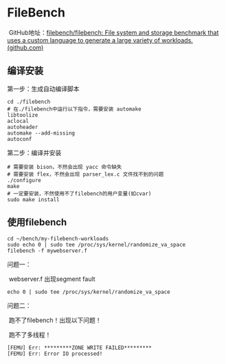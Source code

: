 # FileBench

​	GitHub地址：[filebench/filebench: File system and storage benchmark that uses a custom language to generate a large variety of workloads. (github.com)](https://github.com/filebench/filebench)

## 编译安装

第一步：生成自动编译脚本

```shell
cd ./filebench
# 在./filebench中运行以下指令，需要安装 automake 
libtoolize
aclocal
autoheader
automake --add-missing
autoconf
```

第二步：编译并安装

```shell
# 需要安装 bison，不然会出现 yacc 命令缺失
# 需要安装 flex，不然会出现 parser_lex.c 文件找不到的问题
./configure
make
# 一定要安装，不然使用不了filebench的用户变量(如cvar)
sudo make install
```



## 使用filebench

```shell
cd ~/bench/my-filebench-workloads
sudo echo 0 | sudo tee /proc/sys/kernel/randomize_va_space
filebench -f mywebserver.f
```

问题一：

​	webserver.f 出现segment fault

```shell
echo 0 | sudo tee /proc/sys/kernel/randomize_va_space
```

问题二：

​	跑不了filebench！出现以下问题！

​	跑不了多线程！

```shell
[FEMU] Err: *********ZONE WRITE FAILED*********
[FEMU] Err: Error IO processed!
```

